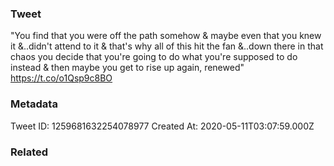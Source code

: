 ### Tweet
"You find that you were off the path somehow &amp; maybe even that you knew it &amp;..didn't attend to it &amp; that's why all of this hit the fan &amp;..down there in that chaos you decide that you're going to do what you're supposed to do instead &amp; then maybe you get to rise up again, renewed" https://t.co/o1Qsp9c8BO

### Metadata
Tweet ID: 1259681632254078977
Created At: 2020-05-11T03:07:59.000Z

### Related

